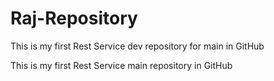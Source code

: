 # Raj-Repository


This is my first Rest Service dev repository for main in GitHub

This is my first Rest Service main repository in GitHub

